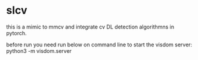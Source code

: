 # slcv
this is a mimic to mmcv and integrate cv DL detection algorithmns in pytorch.

before run you need run below on command line to start the visdom server:
python3 -m visdom.server

